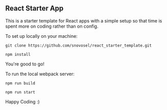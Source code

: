 React Starter App
-------------------


This is a starter template for React apps with a simple
setup so that time is spent more on coding rather than on config.


To set up locally on your machine:


    git clone https://github.com/snovosel/react_starter_template.git

    npm install


You're good to go!

To run the local webpack server:

    npm run build

    npm run start



Happy Coding :)

